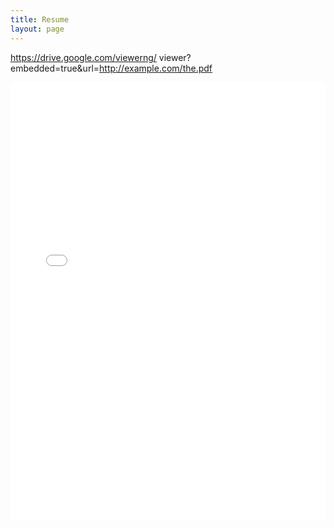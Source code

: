```yaml
---
title: Resume
layout: page
---
```


https://drive.google.com/viewerng/
viewer?embedded=true&url=http://example.com/the.pdf

<embed type="application/pdf" src="public/pdf/Curriculum_Vitae.pdf" style="width:100%" height="700">